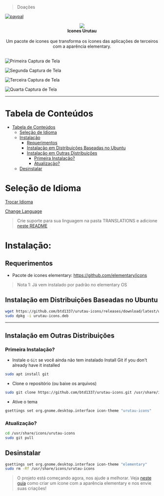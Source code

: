 > Doações

[![paypal](https://www.paypalobjects.com/en_US/i/btn/btn_donateCC_LG.gif)](https://www.paypal.com/cgi-bin/webscr?cmd=_donations&business=X85LVKF3HYPZL&lc=US&item_name=btd1337&item_number=elementary%2dicons&currency_code=USD&bn=PP%2dDonationsBF%3abtn_donateCC_LG%2egif%3aNonHosted)

<p align="center">
  <img src="https://raw.githubusercontent.com/btd1337/elementary-full-icon-theme/master/logo.png"><br>
  <b>Icones Urutau</b>
  <br><br>
  Um pacote de icones que transforma os ícones das aplicações de terceiros com a aparência elementary.
  <br><br>
</p>

![Primeira Captura de Tela](https://raw.githubusercontent.com/btd1337/elementary-full-icon-theme/master/preview/img1.jpeg)  

![Segunda Captura de Tela](https://raw.githubusercontent.com/btd1337/elementary-full-icon-theme/master/preview/img2.jpeg)

![Terceira Captura de Tela](https://raw.githubusercontent.com/btd1337/elementary-full-icon-theme/master/preview/img3.jpeg)

![Quarta Captura de Tela](https://raw.githubusercontent.com/btd1337/elementary-full-icon-theme/master/preview/img4.jpeg)  

---

# Tabela de Conteúdos

- [Tabela de Conteúdos](#table-of-contents)
  - [Seleção de Idioma](#language-selection)
  - [Instalação](#installation)
    - [Requerimentos](#requirements)
    - [Instalação em Distribuições Baseadas no Ubuntu](#installation-ubuntu-based-distros)
    - [Instalação em Outras Distribuições](#installation-other-distros)
      - [Primeira Instalação?](#first-installation)
      - [Atualização?](#first-installation)
  - [Desinstalar](#uninstall)

# Seleção de Idioma

[Trocar Idioma](https://github.com/btd1337/urutau-icons/tree/master/README.md#language-selection)

[Change Language](https://github.com/btd1337/urutau-icons/tree/master/README.md#language-selection)

> Crie suporte para sua linguagem na pasta TRANSLATIONS e adicione [neste README](https://github.com/btd1337/urutau-icons/tree/master/README.md)

# Instalação:

## Requerimentos

 - Pacote de icones elementary: https://github.com/elementary/icons

 > Nota 1: Já vem instalado por padrão no elementary OS

## Instalação em Distribuições Baseadas no Ubuntu

```sh
wget https://github.com/btd1337/urutau-icons/releases/download/latest/urutau-icons.deb
sudo dpkg -i urutau-icons.deb
```

---

## Instalação em Outras Distribuições

### Primeira Instalação?

- Instale o `Git` se você ainda não tem instalado Install Git if you don't already have it installed

```sh
sudo apt install git
```

- Clone o repositório (ou baixe os arquivos)

```sh
sudo git clone https://github.com/btd1337/urutau-icons.git /usr/share/icons/urutau-icons
```

- Ative o tema  

```sh
gsettings set org.gnome.desktop.interface icon-theme "urutau-icons"
```

### Atualização?

```sh
cd /usr/share/icons/urutau-icons
sudo git pull
```

## Desinstalar

```sh
gsettings set org.gnome.desktop.interface icon-theme "elementary"
sudo rm -Rf /usr/share/icons/urutau-icons
```

> O projeto está começando agora, nos ajude a melhorar. Veja [neste guia](https://elementary.io/docs/human-interface-guidelines#iconography) como criar um ícone com a aparência elementary e nos envie suas criações!
